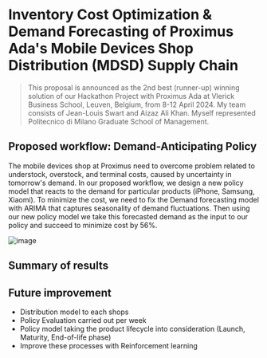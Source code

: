 # Inventory Cost Optimization & Demand Forecasting of Proximus Ada's Mobile Devices Shop Distribution (MDSD) Supply Chain

> This proposal is announced as the 2nd best (runner-up) winning solution of our Hackathon Project with Proximus Ada at Vlerick Business School, Leuven, Belgium, from 8-12 April 2024. My team consists of Jean-Louis Swart and Aizaz Ali Khan. Myself represented Politecnico di Milano Graduate School of Management.

## Proposed workflow: Demand-Anticipating Policy

The mobile devices shop at Proximus need to overcome problem related to understock, overstock, and terminal costs, caused by uncertainty in tomorrow's demand. In our proposed workflow, we design a new policy model that reacts to the demand for particular products (iPhone, Samsung, Xiaomi). To minimize the cost, we need to fix the Demand forecasting model with ARIMA that captures seasonality of demand fluctuations. Then using our new policy model we take this forecasted demand as the input to our policy and succeed to minimize cost by 56%. 

![image](https://github.com/yohanesnuwara/Proximus-SupplyChain-Optimization/assets/51282928/a5884dc1-7c4d-402d-8454-47c8f8776d98)

## Summary of results

## Future improvement

* Distribution model to each shops
* Policy Evaluation carried out per week
* Policy model taking the product lifecycle into consideration (Launch, Maturity, End-of-life phase)
* Improve these processes with Reinforcement learning

